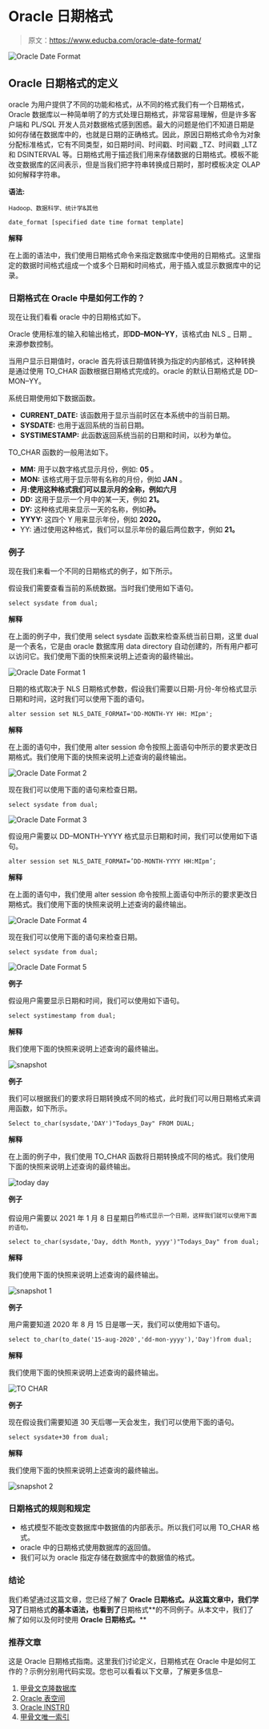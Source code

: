 # Oracle 日期格式

> 原文：<https://www.educba.com/oracle-date-format/>

![Oracle Date Format](img/cb321e7dd1207cf1fcfb23b7b728a48d.png)



## Oracle 日期格式的定义

oracle 为用户提供了不同的功能和格式，从不同的格式我们有一个日期格式，Oracle 数据库以一种简单明了的方式处理日期格式，非常容易理解，但是许多客户端和 PL/SQL 开发人员对数据格式感到困惑。最大的问题是他们不知道日期是如何存储在数据库中的，也就是日期的正确格式。因此，原因日期格式命令为对象分配标准格式，它有不同类型，如日期时间、时间戳、时间戳 _TZ、时间戳 _LTZ 和 DSINTERVAL 等。日期格式用于描述我们用来存储数据的日期格式。模板不能改变数据库的区间表示，但是当我们把字符串转换成日期时，那时模板决定 OLAP 如何解释字符串。

**语法:**

<small>Hadoop、数据科学、统计学&其他</small>

`date_format [specified date time format template]`

**解释**

在上面的语法中，我们使用日期格式命令来指定数据库中使用的日期格式。这里指定的数据时间格式组成一个或多个日期和时间格式，用于插入或显示数据库中的记录。

### 日期格式在 Oracle 中是如何工作的？

现在让我们看看 oracle 中的日期格式如下。

Oracle 使用标准的输入和输出格式，即**DD–MON–YY**，该格式由 NLS _ 日期 _ 来源参数控制。

当用户显示日期值时，oracle 首先将该日期值转换为指定的内部格式，这种转换是通过使用 TO_CHAR 函数根据日期格式完成的。oracle 的默认日期格式是 DD–MON–YY。

系统日期使用如下数据函数。

*   **CURRENT_DATE:** 该函数用于显示当前时区在本系统中的当前日期。
*   **SYSDATE:** 也用于返回系统的当前日期。
*   **SYSTIMESTAMP:** 此函数返回系统当前的日期和时间，以秒为单位。

TO_CHAR 函数的一般用法如下。

*   **MM:** 用于以数字格式显示月份，例如: **05** 。
*   **MON:** 该格式用于显示带有名称的月份，例如 **JAN** 。
*   **月:**使用这种格式我们可以显示月的全称，例如**六月**
*   **DD:** 这用于显示一个月中的某一天，例如 **21。**
*   **DY:** 这种格式用来显示一天的名称，例如**孙。**
*   **YYYY:** 这四个 Y 用来显示年份，例如 **2020。**
*   YY: 通过使用这种格式，我们可以显示年份的最后两位数字，例如 **21。**

### 例子

现在我们来看一个不同的日期格式的例子，如下所示。

假设我们需要查看当前的系统数据。当时我们使用如下语句。

`select sysdate from dual;`

**解释**

在上面的例子中，我们使用 select sysdate 函数来检查系统当前日期，这里 dual 是一个表名，它是由 oracle 数据库用 data directory 自动创建的，所有用户都可以访问它。我们使用下面的快照来说明上述查询的最终输出。

![Oracle Date Format 1](img/a9ca5e17713887fc30cf3cc23d2472d7.png)



日期的格式取决于 NLS 日期格式参数，假设我们需要以日期-月份-年份格式显示日期和时间，这时我们可以使用下面的语句。

`alter session set NLS_DATE_FORMAT='DD-MONTH-YY HH: MIpm';`

**解释**

在上面的语句中，我们使用 alter session 命令按照上面语句中所示的要求更改日期格式。我们使用下面的快照来说明上述查询的最终输出。

![Oracle Date Format 2](img/9324126700d6ec2ec034b00cfec1a145.png)



现在我们可以使用下面的语句来检查日期。

`select sysdate from dual;`

![Oracle Date Format 3](img/88f80c396f2acfc6a45e84008ea1ca6e.png)



假设用户需要以 DD–MONTH–YYYY 格式显示日期和时间，我们可以使用如下语句。

`alter session set NLS_DATE_FORMAT=’DD-MONTH-YYYY HH:MIpm’;`

**解释**

在上面的语句中，我们使用 alter session 命令按照上面语句中所示的要求更改日期格式。我们使用下面的快照来说明上述查询的最终输出。

![Oracle Date Format 4](img/8249cff259d4206374ed058436f5318f.png)



现在我们可以使用下面的语句来检查日期。

`select sysdate from dual;`

![Oracle Date Format 5](img/78eab9696d445515601af9d28f7e7358.png)



**例子**

假设用户需要显示日期和时间，我们可以使用如下语句。

`select systimestamp from dual;`

**解释**

我们使用下面的快照来说明上述查询的最终输出。

![snapshot](img/5c40d5fa515dcb090e410c99941e5017.png)



**例子**

我们可以根据我们的要求将日期转换成不同的格式，此时我们可以用日期格式来调用函数，如下所示。

`Select to_char(sysdate,'DAY')"Todays_Day" FROM DUAL;`

**解释**

在上面的例子中，我们使用 TO_CHAR 函数将日期转换成不同的格式。我们使用下面的快照来说明上述查询的最终输出。

![today day](img/5b0dbab327e6a807d4ea64b4b4fa37f0.png)



**例子**

假设用户需要以 2021 年 1 月 8 日星期日<sup>的格式显示一个日期，这样我们就可以使用下面的语句。</sup>

`select to_char(sysdate,'Day, ddth Month, yyyy')"Todays_Day" from dual;`

**解释**

我们使用下面的快照来说明上述查询的最终输出。

![snapshot 1](img/698733df68d4677be962bdaba523ab01.png)



**例子**

用户需要知道 2020 年 8 月 15 日是哪一天，我们可以使用如下语句。

`select to_char(to_date('15-aug-2020','dd-mon-yyyy'),'Day')from dual;`

**解释**

我们使用下面的快照来说明上述查询的最终输出。

![TO CHAR](img/f5e92413b33a9fa9bcafcff76e800ea0.png)



**例子**

现在假设我们需要知道 30 天后哪一天会发生，我们可以使用下面的语句。

`select sysdate+30 from dual;`

**解释**

我们使用下面的快照来说明上述查询的最终输出。

![snapshot 2](img/fd68e5698831489e2e7df1778d3b98db.png)



### 日期格式的规则和规定

*   格式模型不能改变数据库中数据值的内部表示。所以我们可以用 TO_CHAR 格式。
*   oracle 中的日期格式使用数据库的返回值。
*   我们可以为 oracle 指定存储在数据库中的数据值的格式。

### 结论

我们希望通过这篇文章，您已经了解了 **Oracle 日期格式。从这篇文章中，我们学习了**日期格式**的基本语法，也看到了**日期格式**的不同例子。从本文中，我们了解了如何以及何时使用 **Oracle 日期格式。****

### 推荐文章

这是 Oracle 日期格式指南。这里我们讨论定义，日期格式在 Oracle 中是如何工作的？示例分别用代码实现。您也可以看看以下文章，了解更多信息–

1.  [甲骨文克隆数据库](https://www.educba.com/oracle-clone-database/)
2.  [Oracle 表空间](https://www.educba.com/oracle-tablespace/)
3.  [Oracle INSTR()](https://www.educba.com/oracle-instr/)
4.  [甲骨文唯一索引](https://www.educba.com/oracle-unique-index/)





